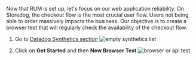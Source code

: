 Now that RUM is set up, let's focus on our web application reliability. On Storedog, the checkout flow is the most crucial user flow. Users not being able to order massively impacts the business. Our objective is to create a browser test that will regularly check the availability of the checkout flow.

1. Go to [Datadog Synthetics section](https://app.datadoghq.com/synthetics/list) ![empty synthetics list](https://p-qKFgO2.t2.n0.cdn.getcloudapp.com/items/jkuQbbJ7/Image%202020-07-21%20at%203.07.30%20PM.png?v=c6dc1df341334669a0cb6fb71ab6ce8e)

2. Click on **Get Started** and then **New Browser Test** ![browser or api test](https://p-qKFgO2.t2.n0.cdn.getcloudapp.com/items/RBuqQQPZ/Image%202020-07-21%20at%203.07.44%20PM.png?v=08b0acb2e08da33afd3e2c43eb6f271a)
